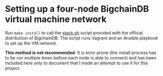 # Setting up a four-node BigchainDB virtual machine network

Run `make install` to call the [stack.sh](https://github.com/timathom/bigchaindb/blob/1cd5a99191060aaa507e74a55d0462a70421d027/pkg/scripts/stack.sh) script provided with the
official distribution of BigchainDB. The script runs Vagrant and an Ansible
playbook to set up the VM network.

**This method is not recommended**. It is error prone (the install process
has to be run multiple times before each node is able to connect) and has
been included here only to document that I made an attempt to use it for 
this project.
